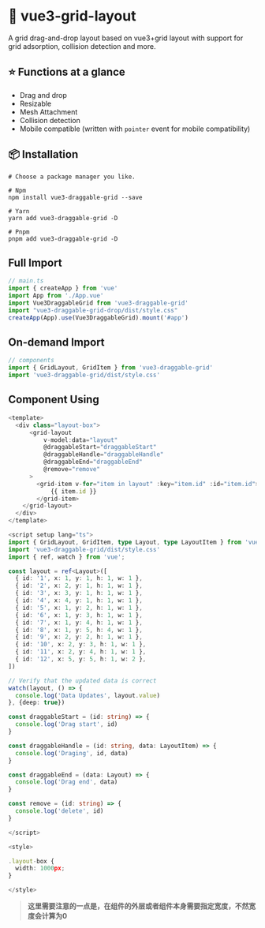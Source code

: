 # 🎄 vue3-grid-layout

A grid drag-and-drop layout based on vue3+grid layout with support for grid adsorption, collision detection and more.


## ⭐️ Functions at a glance

- Drag and drop
- Resizable
- Mesh Attachment
- Collision detection
- Mobile compatible (written with `pointer` event for mobile compatibility)

## 📦 Installation

```shell
# Choose a package manager you like.

# Npm
npm install vue3-draggable-grid --save

# Yarn
yarn add vue3-draggable-grid -D

# Pnpm
pnpm add vue3-draggable-grid -D
```

## Full Import

```ts
// main.ts
import { createApp } from 'vue'
import App from './App.vue'
import Vue3DraggableGrid from 'vue3-draggable-grid'
import "vue3-draggable-grid-drop/dist/style.css"
createApp(App).use(Vue3DraggableGrid).mount('#app')
```

## On-demand Import
```ts
// components
import { GridLayout, GridItem } from 'vue3-draggable-grid'
import 'vue3-draggable-grid/dist/style.css'
```

## Component Using
```ts
<template>
  <div class="layout-box">
      <grid-layout
          v-model:data="layout"
          @draggableStart="draggableStart"
          @draggableHandle="draggableHandle"
          @draggableEnd="draggableEnd"
          @remove="remove"
      >
        <grid-item v-for="item in layout" :key="item.id" :id="item.id">
            {{ item.id }}
        </grid-item>
    </grid-layout>
  </div>
</template>

<script setup lang="ts">
import { GridLayout, GridItem, type Layout, type LayoutItem } from 'vue3-draggable-grid'
import 'vue3-draggable-grid/dist/style.css'
import { ref, watch } from 'vue';

const layout = ref<Layout>([
  { id: '1', x: 1, y: 1, h: 1, w: 1 },
  { id: '2', x: 2, y: 1, h: 1, w: 1 },
  { id: '3', x: 3, y: 1, h: 1, w: 1 },
  { id: '4', x: 4, y: 1, h: 1, w: 1 },
  { id: '5', x: 1, y: 2, h: 1, w: 1 },
  { id: '6', x: 1, y: 3, h: 1, w: 1 },
  { id: '7', x: 1, y: 4, h: 1, w: 1 },
  { id: '8', x: 1, y: 5, h: 4, w: 1 },
  { id: '9', x: 2, y: 2, h: 1, w: 1 },
  { id: '10', x: 2, y: 3, h: 1, w: 1 },
  { id: '11', x: 2, y: 4, h: 1, w: 1 },
  { id: '12', x: 5, y: 5, h: 1, w: 2 },
])

// Verify that the updated data is correct
watch(layout, () => {
  console.log('Data Updates', layout.value)
}, {deep: true})

const draggableStart = (id: string) => {
  console.log('Drag start', id)
}

const draggableHandle = (id: string, data: LayoutItem) => {
  console.log('Draging', id, data)
}

const draggableEnd = (data: Layout) => {
  console.log('Drag end', data)
}

const remove = (id: string) => {
  console.log('delete', id)
}

</script>

<style>

.layout-box {
  width: 1000px;
}

</style>
```

>  **这里需要注意的一点是，在组件的外层或者组件本身需要指定宽度，不然宽度会计算为0**
